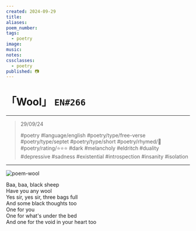 ```yaml
---
created: 2024-09-29
title:
aliases:
poem_number:
tags:
  - poetry
image:
music:
notes:
cssclasses:
  - poetry
published: 📷
---
```

# 「Wool」 `EN#266`

---

> 29/09/24
> 
> #poetry 
> #language/english 
> #poetry/type/free-verse #poetry/type/septet #poetry/type/short 
> #poetry/rhymed/🔴 
> #poetry/rating/⭐⭐⭐ 
> #dark #melancholy #eldritch #duality #depressive #sadness #existential #introspection #insanity #isolation 

---

![poem-wool](../!art/poem-wool.jpg)


Baa, baa, black sheep  
Have you any wool  
Yes sir, yes sir, three bags full  
And some black thoughts too  
One for you  
One for what's under the bed  
And one for the void in your heart too